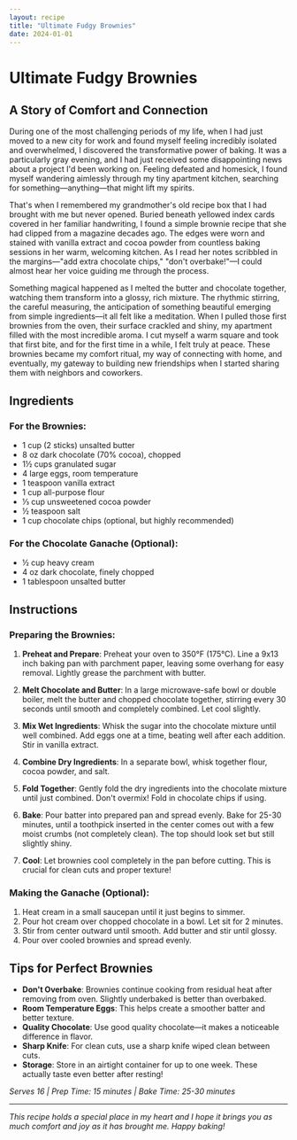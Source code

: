 ```yaml
---
layout: recipe
title: "Ultimate Fudgy Brownies"
date: 2024-01-01
---
```


# Ultimate Fudgy Brownies

## A Story of Comfort and Connection

During one of the most challenging periods of my life, when I had just moved to a new city for work and found myself feeling incredibly isolated and overwhelmed, I discovered the transformative power of baking. It was a particularly gray evening, and I had just received some disappointing news about a project I'd been working on. Feeling defeated and homesick, I found myself wandering aimlessly through my tiny apartment kitchen, searching for something—anything—that might lift my spirits.

That's when I remembered my grandmother's old recipe box that I had brought with me but never opened. Buried beneath yellowed index cards covered in her familiar handwriting, I found a simple brownie recipe that she had clipped from a magazine decades ago. The edges were worn and stained with vanilla extract and cocoa powder from countless baking sessions in her warm, welcoming kitchen. As I read her notes scribbled in the margins—"add extra chocolate chips," "don't overbake!"—I could almost hear her voice guiding me through the process.

Something magical happened as I melted the butter and chocolate together, watching them transform into a glossy, rich mixture. The rhythmic stirring, the careful measuring, the anticipation of something beautiful emerging from simple ingredients—it all felt like a meditation. When I pulled those first brownies from the oven, their surface crackled and shiny, my apartment filled with the most incredible aroma. I cut myself a warm square and took that first bite, and for the first time in a while, I felt truly at peace. These brownies became my comfort ritual, my way of connecting with home, and eventually, my gateway to building new friendships when I started sharing them with neighbors and coworkers.

## Ingredients

### For the Brownies:
- 1 cup (2 sticks) unsalted butter
- 8 oz dark chocolate (70% cocoa), chopped
- 1½ cups granulated sugar
- 4 large eggs, room temperature
- 1 teaspoon vanilla extract
- 1 cup all-purpose flour
- ⅓ cup unsweetened cocoa powder
- ½ teaspoon salt
- 1 cup chocolate chips (optional, but highly recommended)

### For the Chocolate Ganache (Optional):
- ½ cup heavy cream
- 4 oz dark chocolate, finely chopped
- 1 tablespoon unsalted butter

## Instructions

### Preparing the Brownies:

1. **Preheat and Prepare**: Preheat your oven to 350°F (175°C). Line a 9x13 inch baking pan with parchment paper, leaving some overhang for easy removal. Lightly grease the parchment with butter.

2. **Melt Chocolate and Butter**: In a large microwave-safe bowl or double boiler, melt the butter and chopped chocolate together, stirring every 30 seconds until smooth and completely combined. Let cool slightly.

3. **Mix Wet Ingredients**: Whisk the sugar into the chocolate mixture until well combined. Add eggs one at a time, beating well after each addition. Stir in vanilla extract.

4. **Combine Dry Ingredients**: In a separate bowl, whisk together flour, cocoa powder, and salt.

5. **Fold Together**: Gently fold the dry ingredients into the chocolate mixture until just combined. Don't overmix! Fold in chocolate chips if using.

6. **Bake**: Pour batter into prepared pan and spread evenly. Bake for 25-30 minutes, until a toothpick inserted in the center comes out with a few moist crumbs (not completely clean). The top should look set but still slightly shiny.

7. **Cool**: Let brownies cool completely in the pan before cutting. This is crucial for clean cuts and proper texture!

### Making the Ganache (Optional):

1. Heat cream in a small saucepan until it just begins to simmer.
2. Pour hot cream over chopped chocolate in a bowl. Let sit for 2 minutes.
3. Stir from center outward until smooth. Add butter and stir until glossy.
4. Pour over cooled brownies and spread evenly.

## Tips for Perfect Brownies

- **Don't Overbake**: Brownies continue cooking from residual heat after removing from oven. Slightly underbaked is better than overbaked.
- **Room Temperature Eggs**: This helps create a smoother batter and better texture.
- **Quality Chocolate**: Use good quality chocolate—it makes a noticeable difference in flavor.
- **Sharp Knife**: For clean cuts, use a sharp knife wiped clean between cuts.
- **Storage**: Store in an airtight container for up to one week. These actually taste even better after resting!

*Serves 16 | Prep Time: 15 minutes | Bake Time: 25-30 minutes*

---

*This recipe holds a special place in my heart and I hope it brings you as much comfort and joy as it has brought me. Happy baking!*